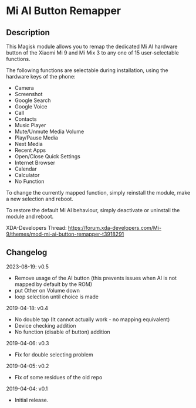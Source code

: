 # **Mi AI Button Remapper**

## Description

This Magisk module allows you to remap the dedicated Mi AI hardware button of
the Xiaomi Mi 9 and Mi Mix 3 to any one of 15 user-selectable functions.

The following functions are selectable during installation, using the hardware
keys of the phone:

* Camera
* Screenshot
* Google Search
* Google Voice
* Call
* Contacts
* Music Player
* Mute/Unmute Media Volume
* Play/Pause Media
* Next Media
* Recent Apps
* Open/Close Quick Settings
* Internet Browser
* Calendar
* Calculator
* No Function

To change the currently mapped function, simply reinstall the module, make a
new selection and reboot.

To restore the default Mi AI behaviour, simply deactivate or uninstall the
module and reboot.

XDA-Developers Thread: https://forum.xda-developers.com/Mi-9/themes/mod-mi-ai-button-remapper-t3918291

## Changelog

2023-08-19: v0.5

- Remove usage of the AI button (this prevents issues when AI is not mapped by default by the ROM)
- put Other on Volume down
- loop selection until choice is made

2019-04-18: v0.4

- No double tap (It cannot actually work - no mapping equivalent)
- Device checking addition
- No function (disable of button) addition

2019-04-06: v0.3

- Fix for double selecting problem

2019-04-05: v0.2

- Fix of some residues of the old repo

2019-04-04: v0.1

- Initial release.
